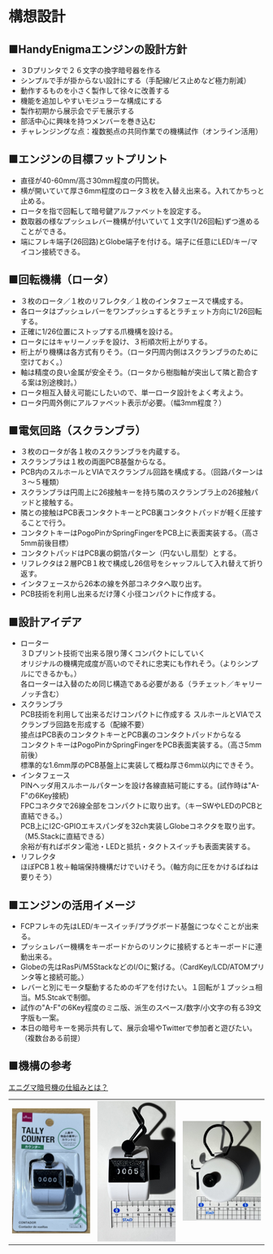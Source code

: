 # 構想設計

## ■HandyEnigmaエンジンの設計方針
- ３Dプリンタで２６文字の換字暗号器を作る
- シンプルで手が掛からない設計にする（手配線/ビス止めなど極力削減）
- 動作するものを小さく製作して徐々に改善する
- 機能を追加しやすいモジュラーな構成にする
- 製作初期から展示会でデモ展示する
- 部活中心に興味を持つメンバーを巻き込む
- チャレンジングな点：複数拠点の共同作業での機構試作（オンライン活用）

## ■エンジンの目標フットプリント
- 直径が40-60mm/高さ30mm程度の円筒状。
- 横が開いていて厚さ6mm程度のロータ３枚を入替え出来る。入れてかちっと止める。
- ロータを指で回転して暗号鍵アルファベットを設定する。
- 数取器の様なプッシュレバー機構が付いていて１文字(1/26回転)ずつ進めることができる。
- 端にフレキ端子(26回路)とGlobe端子を付ける。端子に任意にLED/キー/マイコン接続できる。

## ■回転機構（ロータ）
- ３枚のロータ／１枚のリフレクタ／１枚のインタフェースで構成する。
- 各ロータはプッシュレバーをワンプッシュするとラチェット方向に1/26回転する。
- 正確に1/26位置にストップする爪機構を設ける。
- ロータにはキャリーノッチを設け、３桁順次桁上がりする。
- 桁上がり機構は各方式有りそう。（ロータ円周内側はスクランブラのために空けておく。）
- 軸は精度の良い金属が安全そう。（ロータから樹脂軸が突出して隣と勘合する案は別途検討。）
- ロータ相互入替え可能にしたいので、単一ロータ設計をよく考えよう。
- ロータ円周外側にアルファベット表示が必要。（幅3mm程度？）

## ■電気回路（スクランブラ）
- ３枚のロータが各１枚のスクランブラを内蔵する。
- スクランブラは１枚の両面PCB基盤からなる。
- PCB内のスルホールとVIAでスクランブル回路を構成する。（回路パターンは３～５種類）
- スクランブラは円周上に26接触キーを持ち隣のスクランブラ上の26接触パッドと接触する。
- 隣との接触はPCB表コンタクトキーとPCB裏コンタクトパッドが軽く圧接することで行う。
- コンタクトキーはPogoPinかSpringFingerをPCB上に表面実装する。（高さ5mm前後目標）
- コンタクトパッドはPCB裏の銅箔パターン（円ないし扇型）とする。
- リフレクタは２層PCB１枚で構成し26信号をシャッフルして入れ替えて折り返す。
- インタフェースから26本の線を外部コネクタへ取り出す。
- PCB技術を利用し出来るだけ薄く小径コンパクトに作成する。

## ■設計アイデア
- ローター  
	３Ｄプリント技術で出来る限り薄くコンパクトにしていく  
	オリジナルの機構完成度が高いのでそれに忠実にも作れそう。（よりシンプルにできるかも。）  
	各ローターは入替のため同じ構造である必要がある（ラチェット／キャリーノッチ含む）	
- スクランブラ  
	PCB技術を利用して出来るだけコンパクトに作成する
	スルホールとVIAでスクランブラ回路を形成する（配線不要）  
	接点はPCB表のコンタクトキーとPCB裏のコンタクトパッドからなる  
	コンタクトキーはPogoPinかSpringFingerをPCB表面実装する。（高さ5mm前後）  
	標準的な1.6mm厚のPCB基盤上に実装して概ね厚さ6mm以内にできそう。  
- インタフェース  
	PINヘッダ用スルホールパターンを設け各線直結可能にする。(試作時は"A-F"の6Key接続)  
	FPCコネクタで26線全部をコンパクトに取り出す。（キーSWやLEDのPCBと直結できる。）  
	PCB上にI2C-GPIOエキスパンダを32ch実装しGlobeコネクタを取り出す。（M5.Stackに直結できる）  
	余裕が有ればボタン電池・LEDと抵抗・タクトスイッチも表面実装する。    
- リフレクタ  
	ほぼPCB１枚＋軸端保持機構だけでいけそう。（軸方向に圧をかけるばねは要りそう）

## ■エンジンの活用イメージ
- FCPフレキの先はLED/キースイッチ/プラグボード基盤につなぐことが出来る。
- プッシュレバー機構をキーボードからのリンクに接続するとキーボードに連動出来る。
- Globeの先はRasPi/M5StackなどのI/Oに繋げる。（CardKey/LCD/ATOMプリンタ等と接続可能。）
- レバーと別にモータ駆動するためのギアを付けたい。１回転が１プッシュ相当。M5.Stcakで制御。
- 試作の"A-F"の6Key程度のミニ版、派生のスペース/数字/小文字の有る39文字版も一案。
- 本日の暗号キーを掲示共有して、展示会場やTwitterで参加者と遊びたい。（複数台ある前提）

## ■機構の参考

[エニグマ暗号機の仕組みとは？](https://www.youtube.com/watch?v=ybkkiGtJmkM&t=955s "https://www.youtube.com/watch?v=ybkkiGtJmkM&t=955s")

<table>
  <tr>
    <td><img src="./images/2025-07-08-Daiso-tally-counter-1.png" alt="画像1" width="200"></td>
    <td><img src="./images/2025-07-08-Daiso-tally-counter-2.png" alt="画像2" width="200"></td>
    <td><img src="./images/2025-07-08-Daiso-tally-counter-3.png" alt="画像2" width="200"></td>
</tr>
</table>



